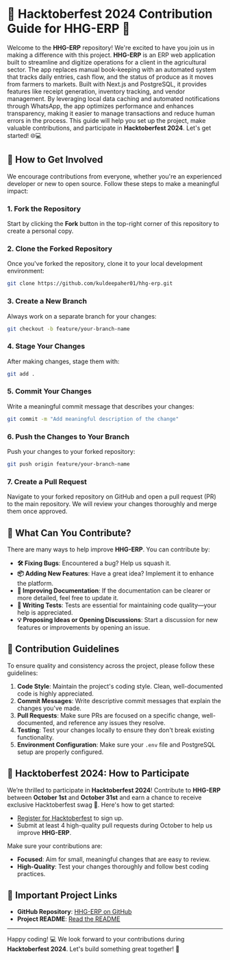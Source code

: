 # 🌟 Hacktoberfest 2024 Contribution Guide for HHG-ERP 🏥

Welcome to the **HHG-ERP** repository! We're excited to have you join us in making a difference with this project. **HHG-ERP** is an ERP web application built to streamline and digitize operations for a client in the agricultural sector. The app replaces manual book-keeping with an automated system that tracks daily entries, cash flow, and the status of produce as it moves from farmers to markets. Built with Next.js and PostgreSQL, it provides features like receipt generation, inventory tracking, and vendor management. By leveraging local data caching and automated notifications through WhatsApp, the app optimizes performance and enhances transparency, making it easier to manage transactions and reduce human errors in the process. This guide will help you set up the project, make valuable contributions, and participate in **Hacktoberfest 2024**. Let's get started! 🌐💻

## 🚀 How to Get Involved

We encourage contributions from everyone, whether you're an experienced developer or new to open source. Follow these steps to make a meaningful impact:

### 1. Fork the Repository

Start by clicking the **Fork** button in the top-right corner of this repository to create a personal copy.

### 2. Clone the Forked Repository

Once you've forked the repository, clone it to your local development environment:

```bash
git clone https://github.com/kuldeepaher01/hhg-erp.git
```

### 3. Create a New Branch

Always work on a separate branch for your changes:

```bash
git checkout -b feature/your-branch-name
```

### 4. Stage Your Changes

After making changes, stage them with:

```bash
git add .
```

### 5. Commit Your Changes

Write a meaningful commit message that describes your changes:

```bash
git commit -m "Add meaningful description of the change"
```

### 6. Push the Changes to Your Branch

Push your changes to your forked repository:

```bash
git push origin feature/your-branch-name
```

### 7. Create a Pull Request

Navigate to your forked repository on GitHub and open a pull request (PR) to the main repository. We will review your changes thoroughly and merge them once approved.

## 🌟 What Can You Contribute?

There are many ways to help improve **HHG-ERP**. You can contribute by:

- **🛠️ Fixing Bugs**: Encountered a bug? Help us squash it.
- **📦 Adding New Features**: Have a great idea? Implement it to enhance the platform.
- **📜 Improving Documentation**: If the documentation can be clearer or more detailed, feel free to update it.
- **🧪 Writing Tests**: Tests are essential for maintaining code quality—your help is appreciated.
- **💡 Proposing Ideas or Opening Discussions**: Start a discussion for new features or improvements by opening an issue.

## 📜 Contribution Guidelines

To ensure quality and consistency across the project, please follow these guidelines:

1. **Code Style**: Maintain the project's coding style. Clean, well-documented code is highly appreciated.
2. **Commit Messages**: Write descriptive commit messages that explain the changes you've made.
3. **Pull Requests**: Make sure PRs are focused on a specific change, well-documented, and reference any issues they resolve.
4. **Testing**: Test your changes locally to ensure they don't break existing functionality.
5. **Environment Configuration**: Make sure your `.env` file and PostgreSQL setup are properly configured.

## 🎉 Hacktoberfest 2024: How to Participate

We’re thrilled to participate in **Hacktoberfest 2024**! Contribute to **HHG-ERP** between **October 1st** and **October 31st** and earn a chance to receive exclusive Hacktoberfest swag 🏅. Here's how to get started:

- [Register for Hacktoberfest](https://hacktoberfest.com) to sign up.
- Submit at least 4 high-quality pull requests during October to help us improve **HHG-ERP**.

Make sure your contributions are:

- **Focused**: Aim for small, meaningful changes that are easy to review.
- **High-Quality**: Test your changes thoroughly and follow best coding practices.

## 🎯 Important Project Links

- **GitHub Repository**: [HHG-ERP on GitHub](https://github.com/kuldeepaher01/hhg-erp)
- **Project README**: [Read the README](README.md)

---

Happy coding! 💻 We look forward to your contributions during **Hacktoberfest 2024**. Let's build something great together! 🎃
